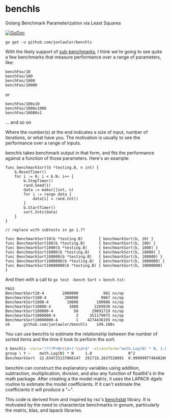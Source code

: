 # benchls

Golang Benchmark Parameterization via Least Squares

[![GoDoc](https://godoc.org/github.com/jonlawlor/benchls?status.svg)](https://godoc.org/github.com/jonlawlor/benchls)

`go get -u github.com/jonlawlor/benchls`

With the likely support of [sub-benchmarks](https://github.com/golang/proposal/blob/master/design/12166-subtests.md), I think we're going to see quite a few benchmarks that measure performance over a range of parameters, like:

```
benchFoo/10
benchFoo/100
benchFoo/1000
benchFoo/10000
```
or

```benchBar/10x10
benchFoo/100x10
benchFoo/1000x1000
benchFoo/10000x1
```
... and so on

Where the number(s) at the end indicates a size of input, number of iterations, or what have you.  The motivation is usually to see the performance over a range of inputs.

benchls takes benchmark output in that form, and fits the performance against a function of those parameters.  Here's an example:

```golang
func benchmarkSort(b *testing.B, n int) {
	b.ResetTimer()
	for i := 0; i < b.N; i++ {
		b.StopTimer()
		rand.Seed(1)
		data := make([]int, n)
		for i := range data {
			data[i] = rand.Int()
		}
		b.StartTimer()
		sort.Ints(data)
	}
}

// replace with subtests in go 1.7?

func BenchmarkSort10(b *testing.B)       { benchmarkSort(b, 10) }
func BenchmarkSort100(b *testing.B)      { benchmarkSort(b, 100) }
func BenchmarkSort1000(b *testing.B)     { benchmarkSort(b, 1000) }
func BenchmarkSort10000(b *testing.B)    { benchmarkSort(b, 10000) }
func BenchmarkSort100000(b *testing.B)   { benchmarkSort(b, 100000) }
func BenchmarkSort1000000(b *testing.B)  { benchmarkSort(b, 1000000) }
func BenchmarkSort10000000(b *testing.B) { benchmarkSort(b, 10000000) }
```

And then with a call to `go test -bench Sort > bench.txt`:
```
PASS
BenchmarkSort10-4      	 2000000	       981 ns/op
BenchmarkSort100-4     	  200000	      9967 ns/op
BenchmarkSort1000-4    	   10000	    180906 ns/op
BenchmarkSort10000-4   	    1000	   2269930 ns/op
BenchmarkSort100000-4  	      50	  29891719 ns/op
BenchmarkSort1000000-4 	       3	 351179975 ns/op
BenchmarkSort10000000-4	       1	4274436193 ns/op
ok  	github.com/jonlawlor/benchls	149.108s
```

You can use benchls to estimate the relationship between the number of sorted items and the time it took to perform the sort:

```bash
$ benchls -vars="/?(?P<N>\\d+)-\\d+$" -xtransform="math.Log(N) * N, 1.0" bench.txt
group \ Y ~    math.Log(N) * N     1.0                R^2
BenchmarkSort  22.034725137066147  291718.2837528091  0.999999774648206
```

benchlm can construct the explanatory variables using addition, subtraction, multiplication, division, and also any function of float64's in the math package.  After creating a the model matrix, it uses the LAPACK dgels routine to estimate the model coefficients.  If it can't estimate the coefficients it will produce a "~".

This code is derived from and inspired by rsc's [benchstat](https://github.com/rsc/benchstat) library.  It is motivated by the need to characterize benchmarks in gonum, particularly the matrix, blas, and lapack libraries.
